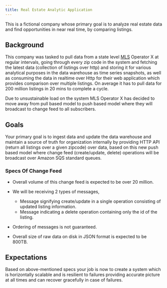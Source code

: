 ```yaml
---
title: Real Estate Analytic Application
---
```


This is a fictional company whose primary goal is to analyze real estate data and find opportunities in near real time, by comparing listings.

## Background

This company was tasked to pull data from a state level [MLS](https://www.investopedia.com/terms/m/multiple-listing-service-mls.asp) Operator X at regular intervals, going through every zip code in the system and fetching the latest data (collection of listings over http) and storing it for various analytical purposes in the data warehouse as time series snapshots, as well as consuming the data in realtime over Http for their web application which provides comparison over multiple listings. On average it has to pull data for 200 million listings in 20 mins to complete a cycle.

Due to unsustainable load on the system MLS Operator X has decided to move away from pull based model to push based model where they will broadcast to change feed to all subscribers.

## Goals

Your primary goal is to ingest data and update the data warehouse and maintain a source of truth for organization internally by providing HTTP API (return all listings over a given zipcode) over data, based on this new push based model where change feed (create/update, delete) operations will be broadcast over Amazon SQS standard queues.

### Specs Of Change Feed

- Overall volume of this change feed is expected to be over 20 million.
- We will be receiving 2 types of messages,

  - Message signifying create/update in a single operation consisting of updated listing information.
  - Message indicating a delete operation containing only the id of the listing.

- Ordering of messages is not guaranteed.
- Overall size of raw data on disk in JSON format is expected to be 800TB.

## Expectations

Based on above-mentioned specs your job is now to create a system which is horizontally scalable and is resilient to failures providing accurate picture at all times and can recover gracefully in case of failures.
